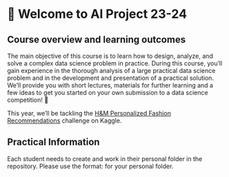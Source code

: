 # 👋 Welcome to AI Project 23-24

## Course overview and learning outcomes

The main objective of this course is to learn how to design, analyze, and solve a complex data science problem in practice. During this course, you’ll gain experience in the thorough analysis of a large practical data science problem and in the development and presentation of a practical solution. We’ll provide you with short lectures, materials for further learning and a few ideas to get you started on your own submission to a data science competition! 🚀

This year, we’ll be tackling the [H&M Personalized Fashion Recommendations](https://www.kaggle.com/competitions/h-and-m-personalized-fashion-recommendations/data) challenge on Kaggle.

## Practical Information
Each student needs to create and work in their personal folder in the repository.
Please use the format: <FirstnameLastname> for your personal folder.
